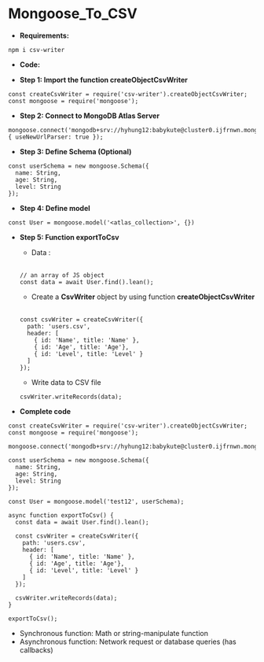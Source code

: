 # Mongoose_To_CSV
- **Requirements:**
```
npm i csv-writer
```
- **Code:**
+ **Step 1: Import the function createObjectCsvWriter**
```
const createCsvWriter = require('csv-writer').createObjectCsvWriter;
const mongoose = require('mongoose');
```
+ **Step 2: Connect to MongoDB Atlas Server**
```
mongoose.connect('mongodb+srv://hyhung12:babykute@cluster0.ijfrnwn.mongodb.net/mongo_test', { useNewUrlParser: true });
```
+ **Step 3: Define Schema (Optional)**
```
const userSchema = new mongoose.Schema({
  name: String,
  age: String,
  level: String
});
```
+ **Step 4: Define model**
```
const User = mongoose.model('<atlas_collection>', {})
```
+ **Step 5: Function exportToCsv**
  - Data : <br><br>

  ```
  // an array of JS object
  const data = await User.find().lean();
  ```
  - Create a **CsvWriter** object by using function **createObjectCsvWriter**<br><br>
  ```
  const csvWriter = createCsvWriter({
    path: 'users.csv',
    header: [
      { id: 'Name', title: 'Name' },
      { id: 'Age', title: 'Age'},
      { id: 'Level', title: 'Level' }
    ]   
  });
  ```
  + Write data to CSV file
 
  ```
  csvWriter.writeRecords(data);
  ```

- **Complete code**
```
const createCsvWriter = require('csv-writer').createObjectCsvWriter;
const mongoose = require('mongoose');

mongoose.connect('mongodb+srv://hyhung12:babykute@cluster0.ijfrnwn.mongodb.net/mongo_test');

const userSchema = new mongoose.Schema({
  name: String,
  age: String,
  level: String
});

const User = mongoose.model('test12', userSchema);

async function exportToCsv() {
  const data = await User.find().lean();

  const csvWriter = createCsvWriter({
    path: 'users.csv',
    header: [
      { id: 'Name', title: 'Name' },
      { id: 'Age', title: 'Age'},
      { id: 'Level', title: 'Level' }
    ]   
  });

  csvWriter.writeRecords(data);
}

exportToCsv();
```
- Synchronous function: Math or string-manipulate function
- Asynchronous function:  Network request or database queries (has callbacks)
